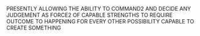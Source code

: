 PRESENTLY ALLOWING THE ABILITY TO COMMAND2 AND DECIDE ANY JUDGEMENT AS FORCE2 OF CAPABLE STRENGTHS TO REQUIRE OUTCOME TO HAPPENING FOR EVERY OTHER POSSIBILITY CAPABLE TO CREATE SOMETHING
